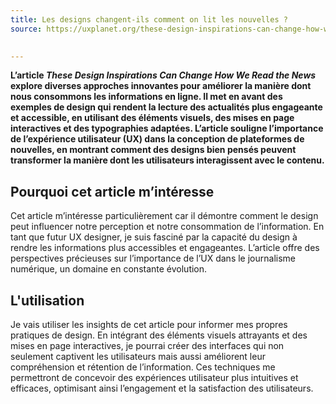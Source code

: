 ```yaml
---
title: Les designs changent-ils comment on lit les nouvelles ?
source: https://uxplanet.org/these-design-inspirations-can-change-how-we-read-the-news-22b6bb1da331
 

---
```


**L’article *These Design Inspirations Can Change How We Read the News* explore diverses approches innovantes pour améliorer la manière dont nous consommons les informations en ligne. Il met en avant des exemples de design qui rendent la lecture des actualités plus engageante et accessible, en utilisant des éléments visuels, des mises en page interactives et des typographies adaptées. L’article souligne l’importance de l’expérience utilisateur (UX) dans la conception de plateformes de nouvelles, en montrant comment des designs bien pensés peuvent transformer la manière dont les utilisateurs interagissent avec le contenu.**

## Pourquoi cet article m’intéresse
Cet article m’intéresse particulièrement car il démontre comment le design peut influencer notre perception et notre consommation de l’information. En tant que futur UX designer, je suis fasciné par la capacité du design à rendre les informations plus accessibles et engageantes. L’article offre des perspectives précieuses sur l’importance de l’UX dans le journalisme numérique, un domaine en constante évolution.

## L'utilisation
Je vais utiliser les insights de cet article pour informer mes propres pratiques de design. En intégrant des éléments visuels attrayants et des mises en page interactives, je pourrai créer des interfaces qui non seulement captivent les utilisateurs mais aussi améliorent leur compréhension et rétention de l’information. Ces techniques me permettront de concevoir des expériences utilisateur plus intuitives et efficaces, optimisant ainsi l’engagement et la satisfaction des utilisateurs.